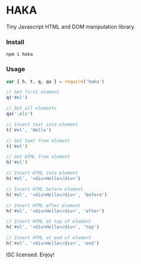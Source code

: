 # HAKA
Tiny Javascript HTML and DOM manipulation library.

### Install
`npm i haka`

### Usage
```javascript
var { h, t, q, qa } = require('haka')

// Get first element
q('#el')

// Get all elements
qa('.els')

// Insert text into element
t('#el', 'Hello')

// Get text from element
t('#el')

// Get HTML from element
h('#el')

// Insert HTML into element
h('#el', '<div>Hello</div>')

// Insert HTML before element
h('#el', '<div>Hello</div>', 'before')

// Insert HTML after element
h('#el', '<div>Hello</div>', 'after')

// Insert HTML at top of element
h('#el', '<div>Hello</div>', 'top')

// Insert HTML at end of element
h('#el', '<div>Hello</div>', 'end')
```
ISC licensed. Enjoy!
